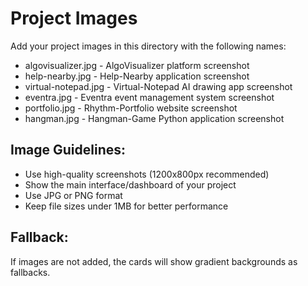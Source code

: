 # Project Images

Add your project images in this directory with the following names:

- algovisualizer.jpg - AlgoVisualizer platform screenshot
- help-nearby.jpg - Help-Nearby application screenshot  
- virtual-notepad.jpg - Virtual-Notepad AI drawing app screenshot
- eventra.jpg - Eventra event management system screenshot
- portfolio.jpg - Rhythm-Portfolio website screenshot
- hangman.jpg - Hangman-Game Python application screenshot

## Image Guidelines:
- Use high-quality screenshots (1200x800px recommended)
- Show the main interface/dashboard of your project
- Use JPG or PNG format
- Keep file sizes under 1MB for better performance

## Fallback:
If images are not added, the cards will show gradient backgrounds as fallbacks.